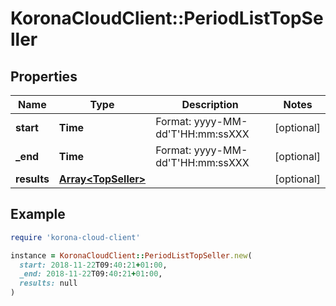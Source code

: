 # KoronaCloudClient::PeriodListTopSeller

## Properties

| Name | Type | Description | Notes |
| ---- | ---- | ----------- | ----- |
| **start** | **Time** | Format: yyyy-MM-dd&#39;T&#39;HH:mm:ssXXX | [optional] |
| **_end** | **Time** | Format: yyyy-MM-dd&#39;T&#39;HH:mm:ssXXX | [optional] |
| **results** | [**Array&lt;TopSeller&gt;**](TopSeller.md) |  | [optional] |

## Example

```ruby
require 'korona-cloud-client'

instance = KoronaCloudClient::PeriodListTopSeller.new(
  start: 2018-11-22T09:40:21+01:00,
  _end: 2018-11-22T09:40:21+01:00,
  results: null
)
```

